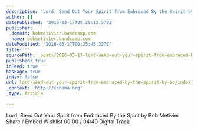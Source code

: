 ```yaml
---
description: 'Lord, Send Out Your Spirit from Embraced By the Spirit by Bob Metivier     Share / Embed  Wishlist 00:00 / 04:49 Digital Track'
author: []
datePublished: '2016-03-17T00:29:12.578Z'
publisher:
  domain: bobmetivier.bandcamp.com
  name: bobmetivier.bandcamp.com
dateModified: '2016-03-17T00:25:45.227Z'
title: ''
sourcePath: _posts/2016-03-17-lord-send-out-your-spirit-from-embraced-by-the-spirit-by-bo.md
published: true
inFeed: true
hasPage: true
inNav: false
url: lord-send-out-your-spirit-from-embraced-by-the-spirit-by-bo/index.html
_context: 'http://schema.org'
_type: Article

---
```

Lord, Send Out Your Spirit from Embraced By the Spirit by Bob Metivier Share / Embed Wishlist 00:00 / 04:49 Digital Track